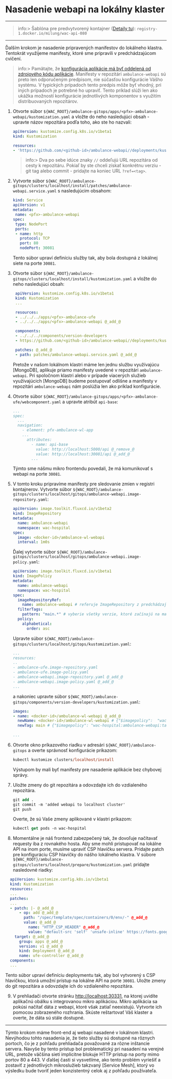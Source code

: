 # Nasadenie webapi na lokálny klaster

---

>info:>
Šablóna pre predvytvorený kontajner ([Detaily tu](../99.Problems-Resolutions/01.development-containers.md)):
`registry-1.docker.io/milung/wac-api-080`

---

Ďalším krokom je nasadenie pripravených manifestov do lokálneho klastra. Tentokrát využijeme manifesty, ktoré sme pripravili v predchádzajúcom cvičení.

>info:> Pamätajte, že [konfigurácia aplikácie má byť oddelená od zdrojového kódu aplikácie](https://12factor.net/build-release-run). Manifesty v repozitári `ambulance-webapi` sú preto len odporučeným predpisom, nie súčasťou konfigurácie Vášho systému. V typických prípadoch tento predpis môže byť vhodný, pri iných prípadoch je potrebné ho upraviť. Tento príklad slúži len ako ukážka možností konfigurácie jednotlivých komponentov s využitím distribuovaných repozitárov.

1. Otvorte súbor `${WAC_ROOT}/ambulance-gitops/apps/<pfx>-ambulance-webapi/kustomization.yaml` a vložte do neho nasledujúci obsah - upravte názov repozitára podľa toho, ako ste ho nazvali:

   ```yaml
   apiVersion: kustomize.config.k8s.io/v1beta1
   kind: Kustomization

   resources:
   - 'https://github.com/<github-id>/ambulance-webapi//deployments/kustomize/install' # ?ref=v1.0.1
   ```

   >info:> Dva po sebe idúce znaky `//` oddeľujú URL repozitára od cesty k repozitáru. Pokiaľ by ste chceli získať konkrétnu verziu - git tag alebo commit - pridajte na koniec URL  `?ref=<tag>`.

2. Vytvorte súbor `${WAC_ROOT}/ambulance-gitops/clusters/localhost/install/patches/ambulance-webapi.service.yaml` s nasledujúcim obsahom:

   ```yaml
   kind: Service
   apiVersion: v1
   metadata:
    name: <pfx>-ambulance-webapi
   spec:  
    type: NodePort
    ports:
    - name: http
      protocol: TCP
      port: 80
      nodePort: 30081
   ```

   Tento súbor upraví definíciu služby tak, aby bola dostupná z lokálnej siete na porte `30081`.

3. Otvorte súbor `${WAC_ROOT}/ambulance-gitops/clusters/localhost/install/kustomization.yaml` a vložte do neho nasledujúci obsah:

   ```yaml
    apiVersion: kustomize.config.k8s.io/v1beta1
    kind: Kustomization
    ...

    resources:
    - ../../../apps/<pfx>-ambulance-ufe
    - ../../../apps/<pfx>-ambulance-webapi @_add_@

    components: 
    - ../../../components/version-developers
    - https://github.com/<github-id>/ambulance-webapi//deployments/kustomize/components/mongodb @_add_@

    patches: @_add_@
    - path: patches/ambulance-webapi.service.yaml @_add_@
   ```

   Pretože v našom lokálnom klastri máme len jednu službu využívajúcu [MongoDB], aplikuje priamo manifesty uvedené v repozitári `ambulance-webapi`. Pri spoločnom klastri alebo v prípade viacerých služieb využívajúcich [MongoDB] budeme postupovať odlišne a manifesty v repozitári  `ambulance-webapi` nám poslúžia len ako príklad konfigurácie.

4. Otvorte súbor `${WAC_ROOT}/ambulance-gitops/apps/<pfx>-ambulance-ufe/webcomponent.yaml` a upravte atribút `api-base`:

   ```yaml
   ...
   spec:   
     ...
     navigation:
       - element: pfx-ambulance-wl-app    
       ...
         attributes:
           - name: api-base
             value: http://localhost:5000/api @_remove_@
             value: http://localhost:30081/api @_add_@
           ...
   ```

   Týmto sme nášmu mikro frontendu povedali, že má komunikovať s webapi na porte `30081`.

5. V tomto kroku pripravíme manifesty pre sledovanie zmien v registri kontajnerov. Vytvorte súbor `${WAC_ROOT}/ambulance-gitops/clusters/localhost/gitops/ambulance-webapi.image-repository.yaml`:

   ```yaml
   apiVersion: image.toolkit.fluxcd.io/v1beta2
   kind: ImageRepository
   metadata:
     name: ambulance-webapi
     namespace: wac-hospital
   spec:
     image: <docker-id>/ambulance-wl-webapi
     interval: 1m0s
   ```

   Ďalej vytvorte súbor `${WAC_ROOT}/ambulance-gitops/clusters/localhost/gitops/ambulance-webapi.image-policy.yaml`:

   ```yaml
   apiVersion: image.toolkit.fluxcd.io/v1beta1
   kind: ImagePolicy
   metadata:
     name: ambulance-webapi
     namespace: wac-hospital
   spec:
     imageRepositoryRef:
       name: ambulance-webapi # referuje ImageRepository z predchádzajúceho kroku 
     filterTags:
       pattern: "main.*" # vyberie všetky verzie, ktoré začínajú na main- (napr. main-20240315.1200)
     policy:
       alphabetical:
         order: asc
   ```

   Upravte súbor `${WAC_ROOT}/ambulance-gitops/clusters/localhost/gitops/kustomization.yaml`:

   ```yaml
   ...
   resources:
   ..
   - ambulance-ufe.image-repository.yaml
   - ambulance-ufe.image-policy.yaml
   - ambulance-webapi.image-repository.yaml @_add_@
   - ambulance-webapi.image-policy.yaml @_add_@
   ...
   ```

   a nakoniec upravte súbor `${WAC_ROOT}/ambulance-gitops/components/version-developers/kustomization.yaml`:

   ```yaml
   images:
   - name: <docker-id>/ambulance-wl-webapi @_add_@
     newName: <docker-id>/ambulance-wl-webapi # {"$imagepolicy":  "wac-hospital:ambulance-webapi:name"} @_add_@
     newTag: main # {"$imagepolicy": "wac-hospital:ambulance-webapi:tag"} @_add_@
  
   ...
   ```

6. Otvorte okno príkazového riadku v adresári `${WAC_ROOT}/ambulance-gitops` a overte správnosť konfigurácie príkazom:

   ```ps
   kubectl kustomize clusters/localhost/install
   ```

   Výstupom by mali byť manifesty pre nasadenie aplikácie bez chybovej správy.

7. Uložte zmeny do git repozitára a odovzdajte ich do vzdialeného repozitára.

   ```ps
   git add .
   git commit -m 'added webapi to localhost cluster'
   git push
   ```

   Overte, že sú Vaše zmeny aplikované v klastri príkazom:

   ```ps
   kubectl get pods -n wac-hospital
   ```

8. Momentálne je náš frontend zabezpečený tak, že dovoľuje načítavať requesty iba z rovnakého hosta. Aby sme mohli pristupovať na lokálne API na inom porte, musíme upraviť CSP hlavičku servera. Pridajte patch pre konfiguráciu CSP hlavičky do nášho lokálneho klastra. V súbore `${WAC_ROOT}/ambulance-gitops/clusters/localhost/prepare/kustomization.yaml` pridajte nasledovné riadky:

  ```yaml
    apiVersion: kustomize.config.k8s.io/v1beta1
    kind: Kustomization
    resources:
    ...
    patches: 
    ...
    - patch: |- @_add_@
        - op: add @_add_@
          path: "/spec/template/spec/containers/0/env/-" @_add_@
          value: @_add_@
            name: "HTTP_CSP_HEADER" @_add_@
            value: "default-src 'self' 'unsafe-inline' https://fonts.googleapis.com/ https://fonts.gstatic.com/; font-src 'self' https://fonts.googleapis.com/ https://fonts.gstatic.com/; script-src 'nonce-{NONCE_VALUE}'; connect-src 'self' localhost:30331 localhost:30081" @_add_@
      target: @_add_@
        group: apps @_add_@
        version: v1 @_add_@
        kind: Deployment @_add_@
        name: ufe-controller @_add_@
    components:
    ...
  ```

   Tento súbor upraví definíciu deploymentu tak, aby bol vytvorený s CSP hlavičkou, ktorá umožní prístup na lokálne API na porte `30081`. Uložte zmeny do git repozitára a odovzdajte ich do vzdialeného repozitára.

9. V prehliadači otvorte stránku [http://localhost:30331](http://localhost:30331), na ktorej uvidíte aplikačnú obálku s integrovanou mikro aplikáciou. Mikro aplikácia sa pokúsi načítať dáta z webapi, ktoré však zatiaľ neexistujú. Vytvorte ich pomocou zobrazeného rozhrania. Skúste reštartovať Váš klaster a overte, že dáta sú stále dostupné.

<hr/>

Týmto krokom máme front-end aj webapi nasadené v lokálnom klastri. Nevýhodou tohto nasadenia je, že tieto služby sú dostupné na rôznych portoch, čo je z pohľadu prehliadača považované za rôzne inštancie servera. Navyše by tento prístup bol problematický pri nasadení na verejné URL, pretože väčšina sietí implicitne blokuje HTTP prístup na porty mimo portov 80 a 443. V ďalšej časti si vysvetlíme, ako tento problém vyriešiť a zostaviť z jednotlivých mikroslužieb takzvaný [Service Mesh], ktorý vo výsledku bude tvoriť jeden konzistentný celok aj z pohľadu používateľa.
